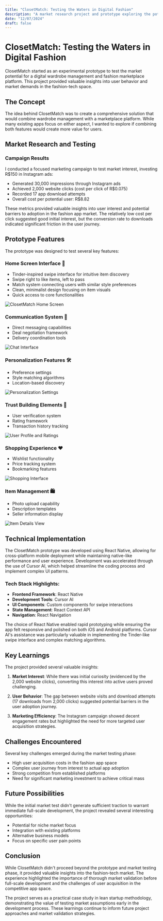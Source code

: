 ```yaml
---
title: "ClosetMatch: Testing the Waters in Digital Fashion"
description: "A market research project and prototype exploring the potential of a digital wardrobe management tool, providing valuable insights into user behavior and market demands."
date: "12/07/2024"
draft: false
---
```


# ClosetMatch: Testing the Waters in Digital Fashion

ClosetMatch started as an experimental prototype to test the market potential for a digital wardrobe management and fashion marketplace platform. This project provided valuable insights into user behavior and market demands in the fashion-tech space.

<div class="screenshot-container">

## The Concept

The idea behind ClosetMatch was to create a comprehensive solution that would combine wardrobe management with a marketplace platform. While many existing apps focus on either aspect, I wanted to explore if combining both features would create more value for users.

## Market Research and Testing

### Campaign Results
I conducted a focused marketing campaign to test market interest, investing R$150 in Instagram ads:
- Generated 30,000 impressions through Instagram ads
- Achieved 2,000 website clicks (cost per click of R$0.075)
- Recorded 17 app download attempts
- Overall cost per potential user: R$8.82

These metrics provided valuable insights into user interest and potential barriers to adoption in the fashion app market. The relatively low cost per click suggested good initial interest, but the conversion rate to downloads indicated significant friction in the user journey.

## Prototype Features

The prototype was designed to test several key features:

### Home Screen Interface 📱
- Tinder-inspired swipe interface for intuitive item discovery
- Swipe right to like items, left to pass
- Match system connecting users with similar style preferences
- Clean, minimalist design focusing on item visuals
- Quick access to core functionalities

![ClosetMatch Home Screen](./assets/closetmatch1.png)

### Communication System 💬
- Direct messaging capabilities
- Deal negotiation framework
- Delivery coordination tools

![Chat Interface](./assets/closetmatch4.png)

### Personalization Features 🛠️
- Preference settings
- Style matching algorithms
- Location-based discovery

![Personalization Settings](./assets/closetmatch6.png)

### Trust Building Elements 🌟
- User verification system
- Rating framework
- Transaction history tracking

![User Profile and Ratings](./assets/closetmatch5.png)

### Shopping Experience ❤️
- Wishlist functionality
- Price tracking system
- Bookmarking features

![Shopping Interface](./assets/closetmatch3.png)

### Item Management 🛍️
- Photo upload capability
- Description templates
- Seller information display

![Item Details View](./assets/closetmatch2.png)

## Technical Implementation

The ClosetMatch prototype was developed using React Native, allowing for cross-platform mobile deployment while maintaining native-like performance and user experience. Development was accelerated through the use of Cursor AI, which helped streamline the coding process and implement complex UI patterns.

### Tech Stack Highlights:
- **Frontend Framework**: React Native
- **Development Tools**: Cursor AI
- **UI Components**: Custom components for swipe interactions
- **State Management**: React Context API
- **Navigation**: React Navigation

The choice of React Native enabled rapid prototyping while ensuring the app felt responsive and polished on both iOS and Android platforms. Cursor AI's assistance was particularly valuable in implementing the Tinder-like swipe interface and complex matching algorithms.

</div>

## Key Learnings

The project provided several valuable insights:

1. **Market Interest**: While there was initial curiosity (evidenced by the 2,000 website clicks), converting this interest into active users proved challenging.

2. **User Behavior**: The gap between website visits and download attempts (17 downloads from 2,000 clicks) suggested potential barriers in the user adoption journey.

3. **Marketing Efficiency**: The Instagram campaign showed decent engagement rates but highlighted the need for more targeted user acquisition strategies.

## Challenges Encountered

Several key challenges emerged during the market testing phase:

- High user acquisition costs in the fashion app space
- Complex user journey from interest to actual app adoption
- Strong competition from established platforms
- Need for significant marketing investment to achieve critical mass

## Future Possibilities

While the initial market test didn't generate sufficient traction to warrant immediate full-scale development, the project revealed several interesting opportunities:

- Potential for niche market focus
- Integration with existing platforms
- Alternative business models
- Focus on specific user pain points

## Conclusion

While ClosetMatch didn't proceed beyond the prototype and market testing phase, it provided valuable insights into the fashion-tech market. The experience highlighted the importance of thorough market validation before full-scale development and the challenges of user acquisition in the competitive app space.

The project serves as a practical case study in lean startup methodology, demonstrating the value of testing market assumptions early in the development process. These learnings continue to inform future project approaches and market validation strategies.